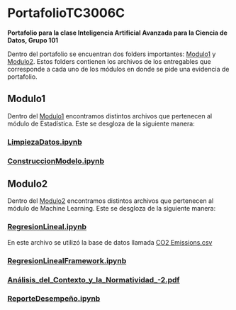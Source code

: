 # PortafolioTC3006C
**Portafolio para la clase Inteligencia Artificial Avanzada para la Ciencia de Datos, Grupo 101**

Dentro del portafolio se encuentran dos folders importantes: [Modulo1](Modulo1) y [Modulo2](Modulo2/Portafolio1). Estos folders contienen los archivos de los entregables que corresponde a cada uno de los módulos en donde se pide una evidencia de portafolio. 


## Modulo1
Dentro del [Modulo1](Modulo1) encontramos distintos archivos que pertenecen al módulo de Estadística. Este se desgloza de la siguiente manera:

### [LimpiezaDatos.ipynb](Modulo1/LimpiezaDatos.ipynb)


### [ConstruccionModelo.ipynb](Modulo1/ConstruccionModelo.ipynb)





## Modulo2
Dentro del [Modulo2](Modulo2/Portafolio1) encontramos distintos archivos que pertenecen al módulo de Machine Learning. Este se desgloza de la siguiente manera:

### [RegresionLineal.ipynb](Modulo2/Portafolio1/RegresionLineal.ipynb)
En este archivo se utilizó la base de datos llamada [CO2 Emissions.csv](https://www.kaggle.com/datasets/bhuviranga/co2-emissions?select=CO2+Emissions.csv)


### [RegresionLinealFramework.ipynb](Modulo2/Portafolio1/RegresionLinealFramework.ipynb)


### [Análisis_del_Contexto_y_la_Normatividad_-2.pdf](Modulo2/Portafolio1/Análisis_del_Contexto_y_la_Normatividad_-2.pdf)


### [ReporteDesempeño.ipynb](Modulo2/Portafolio1/ReporteDesempeño.ipynb)
